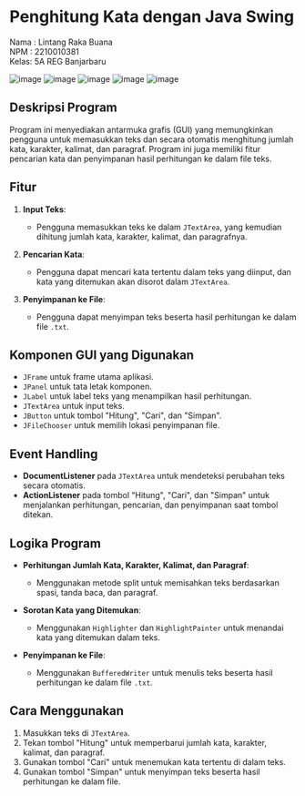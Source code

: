 # Penghitung Kata dengan Java Swing


Nama : Lintang Raka Buana  
NPM : 2210010381   
Kelas: 5A REG Banjarbaru

![image](https://github.com/user-attachments/assets/803a4fd3-694c-4cd6-8876-ef96bac70a1d)
![image](https://github.com/user-attachments/assets/1cec7b32-95c9-4a6c-a1c8-99a8b6dd2233)
![image](https://github.com/user-attachments/assets/66a002fc-8a21-4488-93b4-b3c340eec38f)
![image](https://github.com/user-attachments/assets/82eeb656-c550-4955-9b9d-f5f83c3efb5b)
![image](https://github.com/user-attachments/assets/0285c2f7-12f2-465d-8825-01e416abace8)


## Deskripsi Program
Program ini menyediakan antarmuka grafis (GUI) yang memungkinkan pengguna untuk memasukkan teks dan secara otomatis menghitung jumlah kata, karakter, kalimat, dan paragraf. Program ini juga memiliki fitur pencarian kata dan penyimpanan hasil perhitungan ke dalam file teks.

## Fitur
1. **Input Teks**:
   - Pengguna memasukkan teks ke dalam `JTextArea`, yang kemudian dihitung jumlah kata, karakter, kalimat, dan paragrafnya.
   
2. **Pencarian Kata**:
   - Pengguna dapat mencari kata tertentu dalam teks yang diinput, dan kata yang ditemukan akan disorot dalam `JTextArea`.

3. **Penyimpanan ke File**:
   - Pengguna dapat menyimpan teks beserta hasil perhitungan ke dalam file `.txt`.

## Komponen GUI yang Digunakan
- `JFrame` untuk frame utama aplikasi.
- `JPanel` untuk tata letak komponen.
- `JLabel` untuk label teks yang menampilkan hasil perhitungan.
- `JTextArea` untuk input teks.
- `JButton` untuk tombol "Hitung", "Cari", dan "Simpan".
- `JFileChooser` untuk memilih lokasi penyimpanan file.

## Event Handling
- **DocumentListener** pada `JTextArea` untuk mendeteksi perubahan teks secara otomatis.
- **ActionListener** pada tombol "Hitung", "Cari", dan "Simpan" untuk menjalankan perhitungan, pencarian, dan penyimpanan saat tombol ditekan.

## Logika Program
- **Perhitungan Jumlah Kata, Karakter, Kalimat, dan Paragraf**:
  - Menggunakan metode split untuk memisahkan teks berdasarkan spasi, tanda baca, dan paragraf.
  
- **Sorotan Kata yang Ditemukan**:
  - Menggunakan `Highlighter` dan `HighlightPainter` untuk menandai kata yang ditemukan dalam teks.

- **Penyimpanan ke File**:
  - Menggunakan `BufferedWriter` untuk menulis teks beserta hasil perhitungan ke dalam file `.txt`.

## Cara Menggunakan
1. Masukkan teks di `JTextArea`.
2. Tekan tombol "Hitung" untuk memperbarui jumlah kata, karakter, kalimat, dan paragraf.
3. Gunakan tombol "Cari" untuk menemukan kata tertentu di dalam teks.
4. Gunakan tombol "Simpan" untuk menyimpan teks beserta hasil perhitungan ke dalam file.
